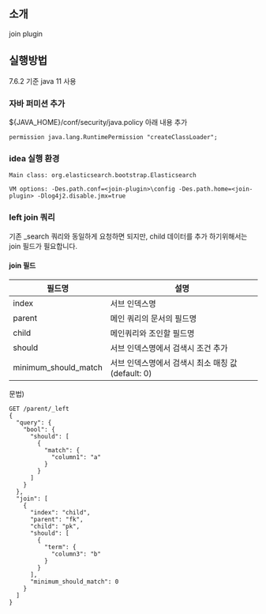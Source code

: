 ## 소개
join plugin

## 실행방법

7.6.2 기준 java 11 사용

### 자바 퍼미션 추가

${JAVA_HOME}/conf/security/java.policy 아래 내용 추가

```
permission java.lang.RuntimePermission "createClassLoader";
```

### idea 실행 환경

```
Main class: org.elasticsearch.bootstrap.Elasticsearch

VM options: -Des.path.conf=<join-plugin>\config -Des.path.home=<join-plugin> -Dlog4j2.disable.jmx=true
```

### left join 쿼리

기존 _search 쿼리와 동일하게 요청하면 되지만, child 데이터를 추가 하기위해서는 join 필드가 필요합니다.   

#### join 필드


| 필드명 | 설명 |
| --- | --- |
|index | 서브 인덱스명 |
|parent | 메인 쿼리의 문서의 필드명 |
|child | 메인쿼리와 조인할 필드명 |
|should | 서브 인덱스명에서 검색시 조건 추가 |
|minimum_should_match | 서브 인덱스명에서 검색시 최소 매칭 값 (default: 0) |


문법)
```
GET /parent/_left
{
  "query": {
    "bool": {
      "should": [
        {
          "match": {
            "column1": "a"
          }
        }
      ]
    }
  },
  "join": [  
    {
      "index": "child",
      "parent": "fk",
      "child": "pk",
      "should": [
        {
          "term": {
            "column3": "b"
          }
        }
      ],
      "minimum_should_match": 0
    }
  ]
}
```